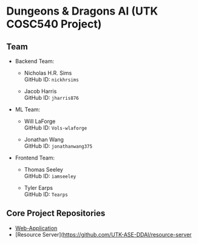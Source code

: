 # Dungeons & Dragons AI (UTK COSC540 Project)

## Team

- Backend Team:

  - Nicholas H.R. Sims  
    GitHub ID: `nickhrsims`

  - Jacob Harris  
    GitHub ID: `jharris876`

- ML Team:

  - Will LaForge  
    GitHub ID: `Vols-wlaforge`

  - Jonathan Wang  
    GitHub ID: `jonathanwang375`


- Frontend Team:

  - Thomas Seeley  
    GitHub ID: `iamseeley`

  - Tyler Earps  
    GitHub ID: `Tearps`

## Core Project Repositories

- [Web-Application](https://github.com/UTK-ASE-DDAI/frontend)
- [Resource Server](https://github.com/UTK-ASE-DDAI/resource-server

